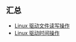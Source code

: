 ## 汇总

- [Linux 驱动文件读写操作](Lectures/2024-08-11_file_ops.md)
- [Linux 驱动时间操作](Lectures/2024-08-11_time_ops.md)